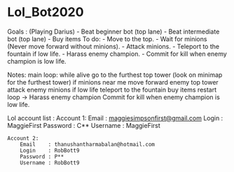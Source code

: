 # Lol_Bot2020

Goals :
    (Playing Darius)
    - Beat beginner bot (top lane)
    - Beat intermediate bot (top lane)
    - Buy items
To do:
    <!-- - Buy items level 1. -->
    - Move to the top.
    - Wait for minions (Never move forward without minions).
    - Attack minions.
    - Teleport to the fountain if low life.
    - Harass enemy champion.
    - Commit for kill when enemy champion is low life.



Notes:
main loop:
    while alive
        go to the furthest top tower (look on minimap for the furthest tower)
        if minions near me
            move forward enemy top tower 
            attack enemy minions
            if low life
                teleport to the fountain
                buy items
                restart loop ->
            Harass enemy champion
            Commit for kill when enemy champion is low life.

Lol account list :
    Account 1:
        Email    : maggiesimpsonfirst@gmail.com
        Login    : MaggieFirst
        Password : C**
        Username : MaggieFirst

    Account 2:
        Email    : thanushantharmabalan@hotmail.com
        Login    : RobBott9
        Password : P**
        Username : RobBott9